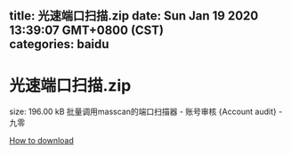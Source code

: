 
title: 光速端口扫描.zip
date: Sun Jan 19 2020 13:39:07 GMT+0800 (CST)    
categories: baidu
---

# 光速端口扫描.zip
size: 196.00 kB
 批量调用masscan的端口扫描器 - 账号审核 {Account audit} - 九零
 

[How to download](https://bpcam.bemobtrk.com/go/2ceec3aa-1ca2-46d6-b9ff-aaa5c184517c?jno=3913)